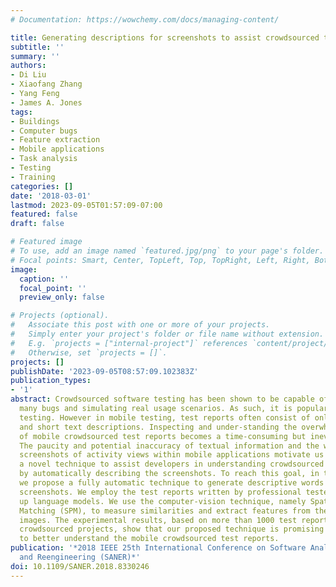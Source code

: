 ```yaml
---
# Documentation: https://wowchemy.com/docs/managing-content/

title: Generating descriptions for screenshots to assist crowdsourced testing
subtitle: ''
summary: ''
authors:
- Di Liu
- Xiaofang Zhang
- Yang Feng
- James A. Jones
tags:
- Buildings
- Computer bugs
- Feature extraction
- Mobile applications
- Task analysis
- Testing
- Training
categories: []
date: '2018-03-01'
lastmod: 2023-09-05T01:57:09-07:00
featured: false
draft: false

# Featured image
# To use, add an image named `featured.jpg/png` to your page's folder.
# Focal points: Smart, Center, TopLeft, Top, TopRight, Left, Right, BottomLeft, Bottom, BottomRight.
image:
  caption: ''
  focal_point: ''
  preview_only: false

# Projects (optional).
#   Associate this post with one or more of your projects.
#   Simply enter your project's folder or file name without extension.
#   E.g. `projects = ["internal-project"]` references `content/project/deep-learning/index.md`.
#   Otherwise, set `projects = []`.
projects: []
publishDate: '2023-09-05T08:57:09.102383Z'
publication_types:
- '1'
abstract: Crowdsourced software testing has been shown to be capable of detecting
  many bugs and simulating real usage scenarios. As such, it is popular in mobile-application
  testing. However in mobile testing, test reports often consist of only some screenshots
  and short text descriptions. Inspecting and under-standing the overwhelming number
  of mobile crowdsourced test reports becomes a time-consuming but inevitable task.
  The paucity and potential inaccuracy of textual information and the well-defined
  screenshots of activity views within mobile applications motivate us to propose
  a novel technique to assist developers in understanding crowdsourced test reports
  by automatically describing the screenshots. To reach this goal, in this paper,
  we propose a fully automatic technique to generate descriptive words for the well-defined
  screenshots. We employ the test reports written by professional testers to build
  up language models. We use the computer-vision technique, namely Spatial Pyramid
  Matching (SPM), to measure similarities and extract features from the screenshot
  images. The experimental results, based on more than 1000 test reports from 4 industrial
  crowdsourced projects, show that our proposed technique is promising for developers
  to better understand the mobile crowdsourced test reports.
publication: '*2018 IEEE 25th International Conference on Software Analysis, Evolution
  and Reengineering (SANER)*'
doi: 10.1109/SANER.2018.8330246
---
```

